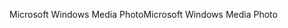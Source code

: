 <span data-ttu-id="aa580-101">Microsoft Windows Media Photo</span><span class="sxs-lookup"><span data-stu-id="aa580-101">Microsoft Windows Media Photo</span></span>